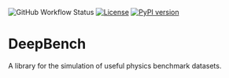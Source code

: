 ![GitHub Workflow Status](https://img.shields.io/github/workflow/status/AeRabelais/DeepBenchmark/build-bench)
[![License](https://img.shields.io/badge/License-Apache_2.0-blue.svg)](https://opensource.org/licenses/Apache-2.0)
 [![PyPI version](https://badge.fury.io/py/deepbench.svg)](https://badge.fury.io/py/deepbench)
# DeepBench
 A library for the simulation of useful physics benchmark datasets. 
